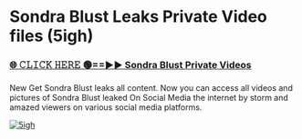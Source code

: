 # Sondra Blust Leaks Private Video files (5igh)

<h3><a href="https://mediafirerr.pages.dev?q=Sondra+Blust&ref=R42" rel="nofollow">🌐 𝙲𝙻𝙸𝙲𝙺 𝙷𝙴𝚁𝙴 🟢==►► Sondra Blust Private Videos</a></h3>

New Get Sondra Blust leaks all content. Now you can access all videos and pictures of Sondra Blust leaked On Social Media the internet by storm and amazed viewers on various social media platforms.

[![5igh](https://github.com/user-attachments/assets/26341bd8-4b91-4a20-822e-3fd5d525dd40)](https://mediafirerr.pages.dev?q=Sondra+Blust&ref=R42)

